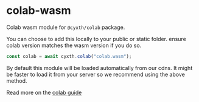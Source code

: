 # colab-wasm

Colab wasm module for `@cyxth/colab` package.

You can choose to add this locally to your public or static folder. 
ensure colab version matches the wasm version if you do so.

```ts
const colab = await cyxth.colab("colab.wasm");

```

By default this module will be loaded automatically from our cdns. 
It might be faster to load it from your server so we recommend using the above method.

Read more on the [colab guide](https://cyxth.com/docs/guides/colab)
